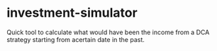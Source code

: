 # investment-simulator
 Quick tool to calculate what would have been the income from a DCA strategy starting from acertain date in the past.
